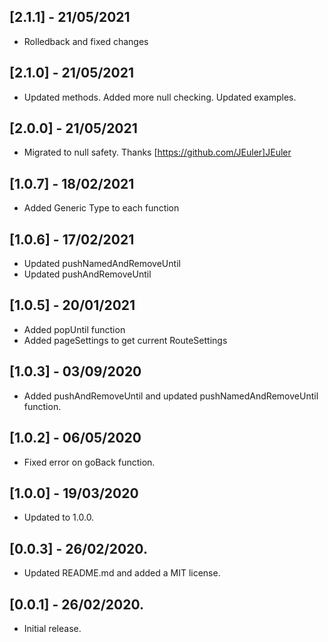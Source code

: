 ## [2.1.1] - 21/05/2021
* Rolledback and fixed changes

## [2.1.0] - 21/05/2021
* Updated methods. Added more null checking. Updated examples.

## [2.0.0] - 21/05/2021
* Migrated to null safety. Thanks [https://github.com/JEuler]JEuler

## [1.0.7] - 18/02/2021
* Added Generic Type to each function

## [1.0.6] - 17/02/2021
* Updated pushNamedAndRemoveUntil
* Updated pushAndRemoveUntil
## [1.0.5] - 20/01/2021

* Added popUntil function
* Added pageSettings to get current RouteSettings
## [1.0.3] - 03/09/2020

* Added pushAndRemoveUntil and updated pushNamedAndRemoveUntil function.

## [1.0.2] - 06/05/2020

* Fixed error on goBack function.

## [1.0.0] - 19/03/2020

* Updated to 1.0.0.

## [0.0.3] - 26/02/2020.

* Updated README.md and added a MIT license.

## [0.0.1] - 26/02/2020.

* Initial release.
